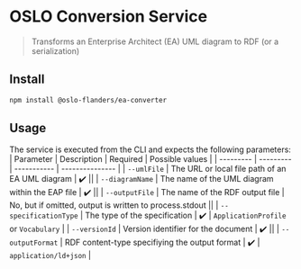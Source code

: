# OSLO Conversion Service

> Transforms an Enterprise Architect (EA) UML diagram to RDF (or a serialization)

## Install

```bash
npm install @oslo-flanders/ea-converter
```

## Usage
The service is executed from the CLI and expects the following parameters:
| Parameter | Description | Required | Possible values |
| --------- | --------- | ----------- | --------------- |
| `--umlFile` | The URL or local file path of an EA UML diagram | :heavy_check_mark: ||
| `--diagramName` | The name of the UML diagram within the EAP file | :heavy_check_mark: ||
| `--outputFile` | The name of the RDF output file | No, but if omitted, output is written to process.stdout ||
| `--specificationType` | The type of the specification | :heavy_check_mark: | `ApplicationProfile` or `Vocabulary` |
| `--versionId` | Version identifier for the document | :heavy_check_mark: ||
| `--outputFormat` | RDF content-type specifiying the output format | :heavy_check_mark: | `application/ld+json` |